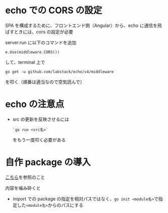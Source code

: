 # echo での CORS の設定

SPA を構成するために、フロントエンド側（Angular）から、echo に通信を飛ばすときには、cors の設定が必要

server.run に以下のコマンドを追加

```
e.Use(middleware.CORS())
```

して、terminal 上で

```
go get -u github.com/labstack/echo/v4/middleware
```

を叩く（順番は適当なので空気読んで）

# echo の注意点

- src の更新を反映させるには
  ```
  `go run <src名>`
  ```
  をもう一度叩く必要がある

# 自作 package の導入

[こちら](https://qiita.com/tkj06/items/a5f79417935100045650)を参照のこと

内容を噛み砕くと

- import での package の指定を相対パスではなく、`go init <module名>`で指定した`<module名>`からのパスにする
